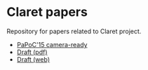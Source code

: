 # Claret papers

Repository for papers related to Claret project.

- [PaPoC'15 camera-ready](http://homes.cs.washington.edu/~bholt/pdf/claret-papoc.pdf)
- [Draft (pdf)](http://homes.cs.washington.edu/~bholt/draft/claret.pdf)
- [Draft (web)](http://homes.cs.washington.edu/~bholt/draft/claret.html)
